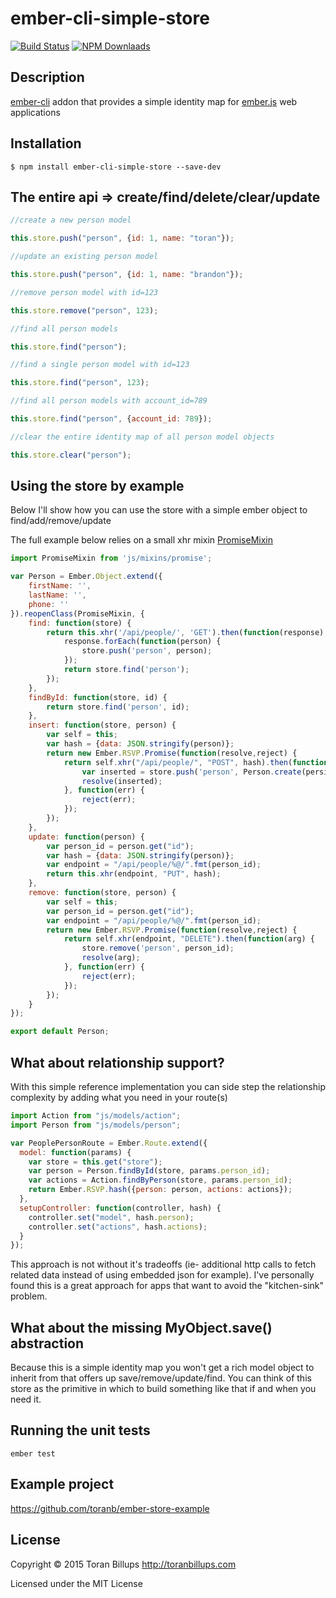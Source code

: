 # ember-cli-simple-store

[![Build Status][]](https://travis-ci.org/toranb/ember-cli-simple-store)
[![NPM Downlaads](https://img.shields.io/npm/dm/ember-cli-simple-store)](https://www.npmjs.org/package/ember-cli-simple-store)


## Description

[ember-cli][] addon that provides a simple identity map for [ember.js][] web applications


## Installation

```
$ npm install ember-cli-simple-store --save-dev
```


## The entire api => create/find/delete/clear/update

```js
//create a new person model

this.store.push("person", {id: 1, name: "toran"});
```

```js
//update an existing person model

this.store.push("person", {id: 1, name: "brandon"});
```

```js
//remove person model with id=123

this.store.remove("person", 123);
```

```js
//find all person models

this.store.find("person");
```

```js
//find a single person model with id=123

this.store.find("person", 123);
```

```js
//find all person models with account_id=789

this.store.find("person", {account_id: 789});
```

```js
//clear the entire identity map of all person model objects

this.store.clear("person");
```


## Using the store by example

Below I'll show how you can use the store with a simple ember object to find/add/remove/update

The full example below relies on a small xhr mixin [PromiseMixin][]

```js
import PromiseMixin from 'js/mixins/promise';

var Person = Ember.Object.extend({
    firstName: '',
    lastName: '',
    phone: ''
}).reopenClass(PromiseMixin, {
    find: function(store) {
        return this.xhr('/api/people/', 'GET').then(function(response) {
            response.forEach(function(person) {
                store.push('person', person);
            });
            return store.find('person');
        });
    },
    findById: function(store, id) {
        return store.find('person', id);
    },
    insert: function(store, person) {
        var self = this;
        var hash = {data: JSON.stringify(person)};
        return new Ember.RSVP.Promise(function(resolve,reject) {
            return self.xhr("/api/people/", "POST", hash).then(function(persisted) {
                var inserted = store.push('person', Person.create(persisted));
                resolve(inserted);
            }, function(err) {
                reject(err);
            });
        });
    },
    update: function(person) {
        var person_id = person.get("id");
        var hash = {data: JSON.stringify(person)};
        var endpoint = "/api/people/%@/".fmt(person_id);
        return this.xhr(endpoint, "PUT", hash);
    },
    remove: function(store, person) {
        var self = this;
        var person_id = person.get("id");
        var endpoint = "/api/people/%@/".fmt(person_id);
        return new Ember.RSVP.Promise(function(resolve,reject) {
            return self.xhr(endpoint, "DELETE").then(function(arg) {
                store.remove('person', person_id);
                resolve(arg);
            }, function(err) {
                reject(err);
            });
        });
    }
});

export default Person;
```


## What about relationship support?

With this simple reference implementation you can side step the relationship complexity by adding what you need in your route(s)

```js
import Action from "js/models/action";
import Person from "js/models/person";

var PeoplePersonRoute = Ember.Route.extend({
  model: function(params) {
    var store = this.get("store");
    var person = Person.findById(store, params.person_id);
    var actions = Action.findByPerson(store, params.person_id);
    return Ember.RSVP.hash({person: person, actions: actions});
  },
  setupController: function(controller, hash) {
    controller.set("model", hash.person);
    controller.set("actions", hash.actions);
  }
});
```

This approach is not without it's tradeoffs (ie- additional http calls to fetch related data instead of using embedded json for example). I've personally found this is a great approach for apps that want to avoid the "kitchen-sink" problem.


## What about the missing MyObject.save() abstraction

Because this is a simple identity map you won't get a rich model object to inherit from that offers up save/remove/update/find. You can think of this store as the primitive in which to build something like that if and when you need it.


## Running the unit tests

    ember test


## Example project

https://github.com/toranb/ember-store-example


## License

Copyright © 2015 Toran Billups http://toranbillups.com

Licensed under the MIT License


[Build Status]: https://secure.travis-ci.org/toranb/ember-cli-simple-store?branch=master
[ember-cli]: http://www.ember-cli.com/
[ember.js]: http://emberjs.com/
[PromiseMixin]: https://gist.github.com/toranb/98abc9616f2abecde0d4
